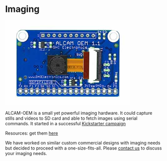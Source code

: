 # Imaging
![ALCAM](images/alcam.jpg)

ALCAM-OEM is a small yet powerful imaging hardware. It could capture stills and videos to SD card and able to fetch images using serial commands. It started in a successful [Kickstarter campaign](https://www.kickstarter.com/projects/1359959821/alcam-oem) 

Resources: get them [here](https://www.ghielectronics.com/downloads/ALCAM/)

We have worked on similar custom commercial designs with imaging needs but decided to proceed with a one-size-fits-all. Please [contact us](https://www.ghielectronics.com/contact) to discuss your imaging needs.

